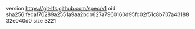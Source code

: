 version https://git-lfs.github.com/spec/v1
oid sha256:fecaf70289a2551a9aa2bcb627a7960160d95fc02f51c8b707a4318832e040d0
size 3221
